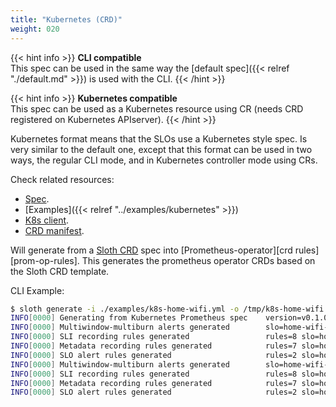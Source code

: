 ```yaml
---
title: "Kubernetes (CRD)"
weight: 020
---
```


{{< hint info >}}
**CLI compatible**\
This spec can be used in the same way the [default spec]({{< relref "./default.md" >}}) is used with the CLI.
{{< /hint >}}

{{< hint info >}}
**Kubernetes compatible**\
This spec can be used as a Kubernetes resource using CR (needs CRD registered on Kubernetes APIserver).
{{< /hint >}}

Kubernetes format means that the SLOs use a Kubernetes style spec. Is very similar to the default one, except that this format can be used in two ways, the regular CLI mode, and in Kubernetes controller mode using CRs.

Check related resources:

- [Spec][spec].
- [Examples]({{< relref "../examples/kubernetes" >}})
- [K8s client][k8s-cli].
- [CRD manifest][crd-manifest].

Will generate from a [Sloth CRD](pkg/kubernetes/api/sloth/v1) spec into [Prometheus-operator][crd rules][prom-op-rules]. This generates the prometheus operator CRDs based on the Sloth CRD template.

CLI Example:

```bash
$ sloth generate -i ./examples/k8s-home-wifi.yml -o /tmp/k8s-home-wifi.yml
INFO[0000] Generating from Kubernetes Prometheus spec    version=v0.1.0-43-g5715af5
INFO[0000] Multiwindow-multiburn alerts generated        slo=home-wifi-good-wifi-client-satisfaction svc=generate.prometheus.Service version=v0.1.0-43-g5715af5
INFO[0000] SLI recording rules generated                 rules=8 slo=home-wifi-good-wifi-client-satisfaction svc=generate.prometheus.Service version=v0.1.0-43-g5715af5
INFO[0000] Metadata recording rules generated            rules=7 slo=home-wifi-good-wifi-client-satisfaction svc=generate.prometheus.Service version=v0.1.0-43-g5715af5
INFO[0000] SLO alert rules generated                     rules=2 slo=home-wifi-good-wifi-client-satisfaction svc=generate.prometheus.Service version=v0.1.0-43-g5715af5
INFO[0000] Multiwindow-multiburn alerts generated        slo=home-wifi-risk-wifi-client-satisfaction svc=generate.prometheus.Service version=v0.1.0-43-g5715af5
INFO[0000] SLI recording rules generated                 rules=8 slo=home-wifi-risk-wifi-client-satisfaction svc=generate.prometheus.Service version=v0.1.0-43-g5715af5
INFO[0000] Metadata recording rules generated            rules=7 slo=home-wifi-risk-wifi-client-satisfaction svc=generate.prometheus.Service version=v0.1.0-43-g5715af5
INFO[0000] SLO alert rules generated                     rules=2 slo=home-wifi-risk-wifi-client-satisfaction svc=generate.prometheus.Service version=v0.1.0-43-g5715af5

```

[spec]: https://pkg.go.dev/github.com/slok/sloth@v0.6.0/pkg/kubernetes/api/sloth/v1
[k8s-cli]: https://pkg.go.dev/github.com/slok/sloth@v0.6.0/pkg/kubernetes/gen/clientset/versioned/typed/sloth/v1
[crd-manifest]: https://raw.githubusercontent.com/slok/sloth/main/pkg/kubernetes/gen/crd/sloth.slok.dev_prometheusservicelevels.yaml
